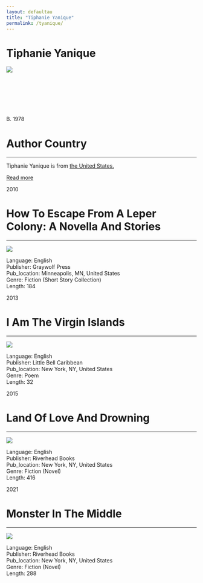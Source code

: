 ```yaml
---
layout: defaultau
title: "Tiphanie Yanique"
permalink: /tyanique/
---
```

<!-- partial:index.partial.html -->
<div class="content">
     <h1>Tiphanie Yanique</h1>
    <div class="quote">
        <div><img src="https://encrypted-tbn2.gstatic.com/images?q=tbn:ANd9GcRJVqMaVNrmXU5ZtXKYzcqaxVYnOAXS-8vc9bZCuAv3_bogMeQy" class="logo"></div>
    </div>
    <div class="timeline">
        <div style="padding-bottom:100px;"></div>
        <div class="block">
             <div class="date right"><p class="right"> B. 1978 </p></div>
            <div class="dot"></div>
            <div class="left first">
            <div class="author_country">
                <h1>Author Country</h1><hr>
          <div class="aclocation">  <p>Tiphanie Yanique is from <a href="{{ site.baseurl }}/1"> the United States.</a></p></div>
              <div class="acreadmore">  <a href="https://en.wikipedia.org/wiki/Tiphanie_Yanique" target="_blank">Read more</a></div>
            </div>
            </div>
        <div class="block">
            <div class="date left"><p class="left">2010</p></div>
            <div class="dot"></div>
            <div class="right">
                <h1>How To Escape From A Leper Colony: A Novella And Stories</h1><hr>
                <p><img src="https://m.media-amazon.com/images/I/41sqAc7h1VL._SX332_BO1,204,203,200_.jpg"></p>
                <p>
                Language: English<br/>
                Publisher: Graywolf Press<br/>
                Pub_location: Minneapolis, MN, United States<br/>
                Genre: Fiction (Short Story Collection)<br/>
                Length: 184<br/>                   </p>
            </div>
        </div>
       <div class="block">
            <div class="date left"><p class="left">2013</p></div>
            <div class="dot"></div>
            <div class="right">
                <h1>I Am The Virgin Islands</h1><hr>
                <p><img src="https://m.media-amazon.com/images/I/51t7wFB7-1L._SX372_BO1,204,203,200_.jpg"></p>
                <p>
                Language: English<br/>
                Publisher: Little Bell Caribbean<br/>
                Pub_location: New York, NY, United States<br/>
                Genre: Poem<br/>
                Length: 32<br/>                   </p>
            </div>
        </div>
       <div class="block">
            <div class="date left"><p class="left">2015</p></div>
            <div class="dot"></div>
            <div class="right">
                <h1>Land Of Love And Drowning</h1><hr>
                <p><img src="https://m.media-amazon.com/images/I/51n1FetqY7L._SX318_BO1,204,203,200_.jpg"></p>
                <p>
                Language: English<br/>
                Publisher: Riverhead Books<br/>
                Pub_location: New York, NY, United States<br/>
                Genre: Fiction (Novel)<br/>
                Length: 416<br/>                   </p>
            </div>
        </div>
       <div class="block">
            <div class="date left"><p class="left">2021</p></div>
            <div class="dot"></div>
            <div class="right">
                <h1>Monster In The Middle</h1><hr>
                <p><img src="https://m.media-amazon.com/images/I/41g+rivrFoL._SY344_BO1,204,203,200_.jpg"></p>
                <p>
                Language: English<br/>
                Publisher: Riverhead Books<br/>
                Pub_location: New York, NY, United States<br/>
                Genre: Fiction (Novel)<br/>
                Length: 288<br/>                   </p>
            </div>
        </div>
  <!-- partial -->
<script src='https://cdnjs.cloudflare.com/ajax/libs/jquery/3.1.1/jquery.min.js'></script><script  src="{{ site.baseurl }}/assets/js/authorscript.js"></script>